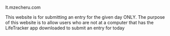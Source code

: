 lt.mzecheru.com

This website is for submitting an entry for the given day ONLY.
The purpose of this website is to allow users who are not at a computer
that has the LifeTracker app downloaded to submit an entry for today
